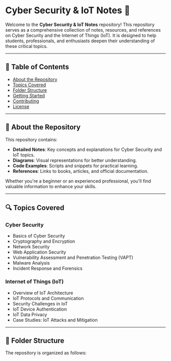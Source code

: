 # Cyber Security & IoT Notes 📘

Welcome to the **Cyber Security & IoT Notes** repository! This repository serves as a comprehensive collection of notes, resources, and references on Cyber Security and the Internet of Things (IoT). It is designed to help students, professionals, and enthusiasts deepen their understanding of these critical topics.

---

## 📑 Table of Contents
- [About the Repository](#about-the-repository)
- [Topics Covered](#topics-covered)
- [Folder Structure](#folder-structure)
- [Getting Started](#getting-started)
- [Contributing](#contributing)
- [License](#license)

---

## 🧐 About the Repository
This repository contains:
- **Detailed Notes**: Key concepts and explanations for Cyber Security and IoT topics.
- **Diagrams**: Visual representations for better understanding.
- **Code Examples**: Scripts and snippets for practical learning.
- **References**: Links to books, articles, and official documentation.

Whether you're a beginner or an experienced professional, you'll find valuable information to enhance your skills.

---

## 🔍 Topics Covered
### Cyber Security
- Basics of Cyber Security
- Cryptography and Encryption
- Network Security
- Web Application Security
- Vulnerability Assessment and Penetration Testing (VAPT)
- Malware Analysis
- Incident Response and Forensics

### Internet of Things (IoT)
- Overview of IoT Architecture
- IoT Protocols and Communication
- Security Challenges in IoT
- IoT Device Authentication
- IoT Data Privacy
- Case Studies: IoT Attacks and Mitigation

---

## 📂 Folder Structure
The repository is organized as follows:
